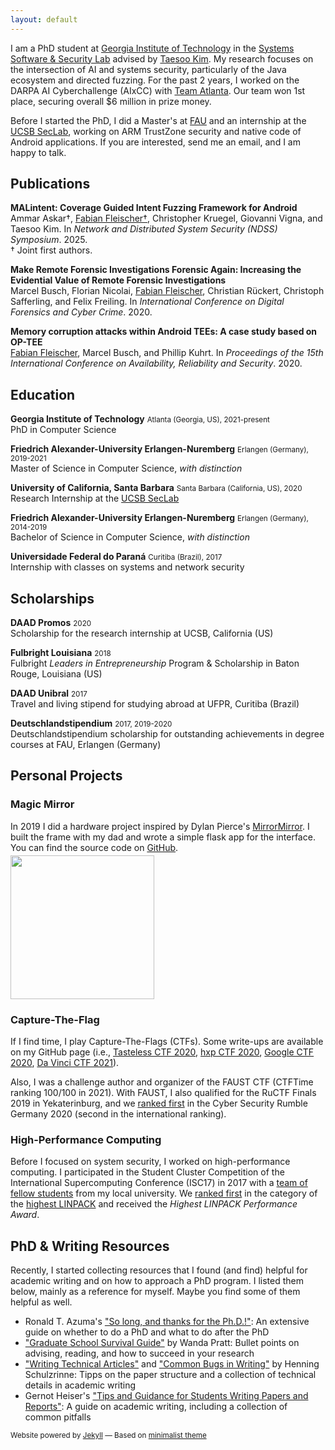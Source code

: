 ```yaml
---
layout: default
---
```


I am a PhD student at [Georgia Institute of Technology](https://www.gatech.edu/) in the [Systems Software & Security Lab](https://gts3.org/) advised by [Taesoo Kim](https://taesoo.kim/). My research focuses on the intersection of AI and systems security, particularly of the Java ecosystem and directed fuzzing. For the past 2 years, I worked on the DARPA AI Cyberchallenge (AIxCC) with [Team Atlanta](https://team-atlanta.github.io/). Our team won 1st place, securing overall $6 million in prize money.

Before I started the PhD, I did a Master's at [FAU](https://www.fau.eu/) and an internship at the [UCSB SecLab](https://seclab.cs.ucsb.edu/), working on ARM TrustZone security and native code of Android applications. If you are interested, send me an email, and I am happy to talk.

## Publications

**MALintent: Coverage Guided Intent Fuzzing Framework for Android** [<i class="fa fa-file"></i>](pdf/2025-malintent.pdf) \
Ammar Askar†, <u>Fabian Fleischer†</u>, Christopher Kruegel, Giovanni Vigna, and Taesoo Kim.
In *Network and Distributed System Security (NDSS) Symposium*.
2025\. \
† Joint first authors.

**Make Remote Forensic Investigations Forensic Again: Increasing the Evidential Value of Remote Forensic Investigations** [<i class="fa fa-file"></i>](pdf/2020-tz-forensics.pdf) \
Marcel Busch, Florian Nicolai, <u>Fabian Fleischer</u>, Christian Rückert, Christoph Safferling, and Felix Freiling.
In *International Conference on Digital Forensics and Cyber Crime*.
2020.

**Memory corruption attacks within Android TEEs: A case study based on OP-TEE** [<i class="fa fa-file"></i>](pdf/2020-optee-sec.pdf)\
<u>Fabian Fleischer</u>, Marcel Busch, and Phillip Kuhrt.
In *Proceedings of the 15th International Conference on Availability, Reliability and Security*.
2020.

## Education

**Georgia Institute of Technology** <small>Atlanta (Georgia, US), 2021-present</small> \
PhD in Computer Science

**Friedrich Alexander-University Erlangen-Nuremberg** <small>Erlangen (Germany), 2019-2021</small> \
Master of Science in Computer Science, *with distinction*

**University of California, Santa Barbara** <small>Santa Barbara (California, US), 2020</small> \
Research Internship at the [UCSB SecLab](https://seclab.cs.ucsb.edu/)

**Friedrich Alexander-University Erlangen-Nuremberg** <small>Erlangen (Germany), 2014-2019</small> \
Bachelor of Science in Computer Science, *with distinction*

**Universidade Federal do Paraná** <small>Curitiba (Brazil), 2017</small> \
Internship with classes on systems and network security

## Scholarships

**DAAD Promos** <small>2020</small> \
Scholarship for the research internship at UCSB, California (US)

**Fulbright Louisiana** <small>2018</small> \
Fulbright *Leaders in Entrepreneurship* Program & Scholarship in Baton Rouge, Louisiana (US)

**DAAD Unibral** <small>2017</small> \
Travel and living stipend for studying abroad at UFPR, Curitiba (Brazil)

**Deutschlandstipendium** <small>2017, 2019-2020</small> \
Deutschlandstipendium scholarship for outstanding achievements in degree courses at FAU, Erlangen (Germany)



## Personal Projects

### Magic Mirror

In 2019 I did a hardware project inspired by Dylan Pierce's [MirrorMirror](https://metro.co.uk/2015/12/30/tech-genius-builds-magic-mirror-for-girlfriend-which-compliments-her-and-gives-weather-updates-5591422/). I built the frame with my dad and wrote a simple flask app for the interface. You can find the source code on [GitHub](https://github.com/fab1ano/magic-mirror).

<img src="{{ site.baseurl }}/assets/img/mirror.jpg" width="230" style="margin-top:-10px" class="img-circle"/>

### Capture-The-Flag

If I find time, I play Capture-The-Flags (CTFs). Some write-ups are available on my GitHub page (i.e., [Tasteless CTF 2020](https://github.com/fab1ano/tasteless-ctf-20), [hxp CTF 2020](https://github.com/fab1ano/hxp-ctf-20), [Google CTF 2020](https://github.com/fab1ano/google-ctf-20), [Da Vinci CTF 2021](https://github.com/fab1ano/davinci-ctf-21)).

Also, I was a challenge author and organizer of the FAUST CTF (CTFTime ranking 100/100 in 2021).
With FAUST, I also qualified for the RuCTF Finals 2019 in Yekaterinburg, and we [ranked first](https://www.cs1.tf.fau.de/2020/11/20/fau-security-team-faust-ranks-first-in-cyber-security-rumble-germany/) in the Cyber Security Rumble Germany 2020 (second in the international ranking).

### High-Performance Computing

Before I focused on system security, I worked on high-performance computing. I participated in the Student Cluster Competition of the International Supercomputing Conference (ISC17) in 2017 with a [team of fellow students](https://www.gauss-centre.eu/news/newsflashes/article/gcs-sponsors-team-from-fau-to-compete-in-isc17-student-cluster-competition/) from my local university. We <u>ranked first</u> in the category of the [highest LINPACK](http://www.hpcadvisorycouncil.com/events/2017/isc17-student-cluster-competition/) and received the *Highest LINPACK Performance Award*.

## PhD & Writing Resources

Recently, I started collecting resources that I found (and find) helpful for academic writing and on how to approach a PhD program. I listed them below, mainly as a reference for myself. Maybe you find some of them helpful as well.

* Ronald T. Azuma's ["So long, and thanks for the Ph.D.!"](http://www.cs.unc.edu/~azuma/hitch4.html): An extensive guide on whether to do a PhD and what to do after the PhD
* ["Graduate School Survival Guide"](https://www.math.waikato.ac.nz/~seano/grad-school-advice.html) by Wanda Pratt: Bullet points on advising, reading, and how to succeed in your research
* ["Writing Technical Articles"](http://www.cs.columbia.edu/~hgs/etc/writing-style.html) and ["Common Bugs in Writing"](http://www.cs.columbia.edu/~hgs/etc/writing-bugs.html) by Henning Schulzrinne: Tipps on the paper structure and a collection of technical details in academic writing
* Gernot Heiser's ["Tips and Guidance for Students Writing Papers and Reports"](http://gernot-heiser.org/style-guide.html): A guide on academic writing, including a collection of common pitfalls

<small>Website powered by <a href="https://jekyllrb.com/">Jekyll</a> &mdash; Based on <a href="https://www.bodunhu.com/minimalist/">minimalist theme</a></small>
